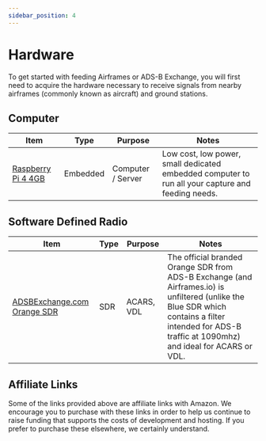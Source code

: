 ```yaml
---
sidebar_position: 4
---
```


# Hardware

To get started with feeding Airframes or ADS-B Exchange, you will first need to acquire the hardware necessary to receive signals from nearby
airframes (commonly known as aircraft) and ground stations.

## Computer

| Item | Type | Purpose | Notes |
| ---- | ---- | ------- | ----- |
| [Raspberry Pi 4 4GB]() | Embedded | Computer / Server | Low cost, low power, small dedicated embedded computer to run all your capture and feeding needs. |

## Software Defined Radio

| Item | Type | Purpose | Notes |
| ---- | ---- | ------- | ----- |
| [ADSBExchange.com Orange SDR](https://www.amazon.com/ADSBexchange-com-Orange-R860-RTL2832U-TCXO/dp/B09NJWMY56?&_encoding=UTF8&tag=airframes07-20&linkCode=ur2&linkId=b8c22b69822d02b6f223318844d22d08&camp=1789&creative=9325) | SDR | ACARS, VDL | The official branded Orange SDR from ADS-B Exchange (and Airframes.io) is unfiltered (unlike the Blue SDR which contains a filter intended for ADS-B traffic at 1090mhz) and ideal for ACARS or VDL. |

## Affiliate Links

Some of the links provided above are affiliate links with Amazon. We encourage you to purchase with these links in order to help us
continue to raise funding that supports the costs of development and hosting. If you prefer to purchase these elsewhere, we certainly understand.

